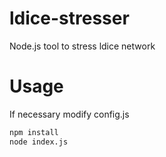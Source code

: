 # ldice-stresser
 Node.js tool to stress ldice network

# Usage
If necessary modify config.js
```sh
npm install
node index.js
```